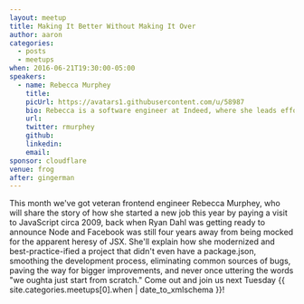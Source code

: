 ```yaml
---
layout: meetup
title: Making It Better Without Making It Over
author: aaron
categories:
  - posts
  - meetups
when: 2016-06-21T19:30:00-05:00
speakers:
  - name: Rebecca Murphey
    title:
    picUrl: https://avatars1.githubusercontent.com/u/58987
    bio: Rebecca is a software engineer at Indeed, where she leads efforts to evangelize, standardize, and implement front-end best practices across the applications that power the world’s number one job search site. or something.
    url:
    twitter: rmurphey
    github:
    linkedin:
    email:
sponsor: cloudflare
venue: frog
after: gingerman
---
```


This month we've got veteran frontend engineer Rebecca Murphey, who will share the story of how she started a new job this year by paying a visit to JavaScript circa 2009, back when Ryan Dahl was getting ready to announce Node and Facebook was still four years away from being mocked for the apparent heresy of JSX. She'll explain how she modernized and best-practice-ified a project that didn't even have a package.json, smoothing the development process, eliminating common sources of bugs, paving the way for bigger improvements, and never once uttering the words "we oughta just start from scratch." Come out and join us next Tuesday <x-date>{{ site.categories.meetups[0].when | date_to_xmlschema }}</x-date>!
